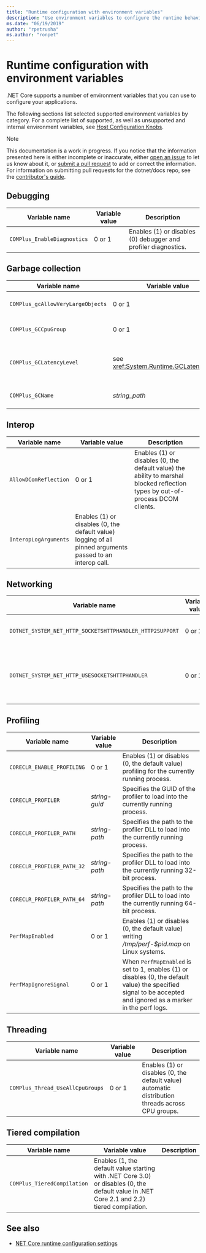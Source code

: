 ```yaml
---
title: "Runtime configuration with environment variables"
description: "Use environment variables to configure the runtime behavior of .NET Core applications."
ms.date: "06/19/2019"
author: "rpetrusha"
ms.author: "ronpet"
---
```

# Runtime configuration with environment variables

.NET Core supports a number of environment variables that you can use to configure your applications. 

The following sections list selected supported environment variables by category. For a complete list of supported, as well as unsupported and internal environment variables, see [Host Configuration Knobs](https://github.com/dotnet/coreclr/blob/a28b25aacdcd2adb0fdfa70bd869f53ba6565976/Documentation/project-docs/clr-configuration-knobs.md).

> [!NOTE]
> This documentation is a work in progress. If you notice that the information presented here is either incomplete or inaccurate, either [open an issue](https://github.com/dotnet/docs/issues) to let us know about it, or [submit a pull request](https://github.com/dotnet/docs/pulls) to add or correct the information. For information on submitting pull requests for the dotnet/docs repo, see the [contributor's guide](https://github.com/dotnet/docs/blob/master/CONTRIBUTING.md).

## Debugging

|Variable name|Variable value|Description|
|--|--|--|
|`COMPlus_EnableDiagnostics`|0 or 1|Enables (1) or disables (0) debugger and profiler diagnostics.|

## Garbage collection

|Variable name|Variable value|Description|
|--|--|--|
|`COMPlus_gcAllowVeryLargeObjects`|0 or 1|Enables (1, the default value) or Disables (0) support on 64-bit platforms for arrays that are greater than 2 gigabytes (GB) in total size.|
|`COMPlus_GCCpuGroup`|0 or 1|Enables (1) or disables (0, the default value) support for CPU groups by the garbage collector if server garbage collection is enabled.|
|`COMPlus_GCLatencyLevel`|see <xref:System.Runtime.GCLatencyMode>|Adjusts the intrusiveness of the garbage collector. The default value is 1 (<xref:System.Runtime.GCLatencyMode.Interactive?displayProperty=nameWithType>). For more information, see [Latency modes](../../standard/garbage-collection/latency.md).
|`COMPlus_GCName`|*string_path*|Specifies a path to the library containing the GC that the runtime intends to load. For more information, see [Standalone GC Loader Design](https://github.com/dotnet/coreclr/blob/4c7c066d0bacdb86a2311333de1ca73d94ae5280/Documentation/design-docs/standalone-gc-loading.md).|

## Interop

|Variable name|Variable value|Description|
|--|--|--|
|`AllowDComReflection`|0 or 1|Enables (1) or disables (0, the default value) the ability to marshal blocked reflection types by out-of-process DCOM clients.|
|`InteropLogArguments`|Enables (1) or disables (0, the default value) logging of all pinned arguments passed to an interop call.|

## Networking
|Variable name|Variable value|Description|
|--|--|--|
|`DOTNET_SYSTEM_NET_HTTP_SOCKETSHTTPHANDLER_HTTP2SUPPORT`|0 or 1|Starting with .NET Core 3.0, indicates whether support for the HTTP/2 protocol is enabled (1) or disabled (0, the default value).|
|`DOTNET_SYSTEM_NET_HTTP_USESOCKETSHTTPHANDLER`|0 or 1|Enables the use of <xref:System.Net.Http.SocketsHttpHandler?displayProperty=nameWithType> (1, the default value) or of the legacy <xref:System.Net.Http.HttpClientHandler?displayProperty=nameWithType> (0) with high-level networking APIs.|

## Profiling

|Variable name|Variable value|Description|
|--|--|--|
|`CORECLR_ENABLE_PROFILING`|0 or 1|Enables (1) or disables (0, the default value) profiling for the currently running process.|
|`CORECLR_PROFILER`|*string-guid*|Specifies the GUID of the profiler to load into the currently running process.|
|`CORECLR_PROFILER_PATH`|*string-path*|Specifies the path to the profiler DLL to load into the currently running process.|
|`CORECLR_PROFILER_PATH_32`|*string-path*|Specifies the path to the profiler DLL to load into the currently running 32-bit process.|
|`CORECLR_PROFILER_PATH_64`|*string-path*|Specifies the path to the profiler DLL to load into the currently running 64-bit process.|
|`PerfMapEnabled`|0 or 1|Enables (1) or disables (0, the default value) writing */tmp/perf-$pid.map* on Linux systems.|
|`PerfMapIgnoreSignal`|0 or 1|When `PerfMapEnabled` is set to 1, enables (1) or disables (0, the default value) the specified signal to be accepted and ignored as a marker in the perf logs.|

## Threading

|Variable name|Variable value|Description|
|--|--|--|
|`COMPlus_Thread_UseAllCpuGroups`|0 or 1|Enables (1) or disables (0, the default value) automatic distribution threads across CPU groups.|

## Tiered compilation

|Variable name|Variable value|Description|
|--|--|--|
|`COMPlus_TieredCompilation`|Enables (1, the default value starting with .NET Core 3.0) or disables (0, the default value in .NET Core 2.1 and 2.2) tiered compilation.|


## See also

- [NET Core runtime configuration settings](index.md)
